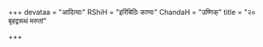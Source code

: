 +++
devataa = "आदित्याः"
RShiH = "इरिंबिठिः काण्वः"
ChandaH = "उष्णिक्"
title = "२० बृहद्वरूथं मरुतां"

+++

